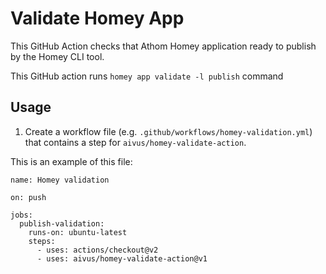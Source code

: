 # Validate Homey App
This GitHub Action checks that Athom Homey application ready to publish by the Homey CLI tool.

This GitHub action runs `homey app validate -l publish` command

## Usage

1. Create a workflow file (e.g. `.github/workflows/homey-validation.yml`) that contains a step for `aivus/homey-validate-action`.

This is an example of this file:
```
name: Homey validation

on: push

jobs:
  publish-validation:
    runs-on: ubuntu-latest
    steps:
      - uses: actions/checkout@v2
      - uses: aivus/homey-validate-action@v1
```
